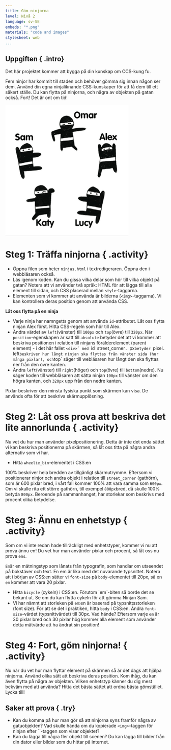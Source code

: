 ```yaml
---
title: Göm ninjorna
level: Nivå 2
language: sv-SE
embeds: "*.png"
materials: "code and images"
stylesheet: web
...
```


## Uppgiften { .intro}

Det här projektet kommer att bygga på din kunskap om CCS-kung fu.

Fem ninjor har kommit till staden och behöver gömma sig innan någon ser dem. Använd din egna ninjaliknande CSS-kunskaper för att få dem till ett säkert ställe. Du kan flytta på ninjorna, och några av objekten på gatan också. Fort! Det är ont om tid!

![screenshot](ninjas.png)

# Steg 1: Träffa ninjorna { .activity}

+ Öppna filen som heter `ninjas.html` i textredigeraren. Öppna den i webbläsaren också.
+ Läs igenom koden. Kan du gissa vilka delar som hör till vilka objekt på gatan? Notera att vi använder två språk: HTML för att lägga till alla element till sidan, och CSS placerad mellan `style`-taggarna. 
+ Elementen som vi kommer att använda är bilderna (`<img>`-taggarna). Vi kan kontrollera deras position genom att använda CSS.


**Låt oss flytta på en ninja**

+ Varje ninja har namngetts genom att använda `id`-attributet. Låt oss flytta ninjan Alex först. Hitta CSS-regeln som hör till Alex. 
+ Ändra värdet av `left`(vänster) till `100px` och `top`(övre) till `320px`. När `position`-egenskapen är satt till `absolute` betyder det att vi kommer att beskriva positionen i relation till ninjans förälderelement (parent element) - i det här fallet `<div>´ med `id` `street_corner`. `px`betyder `pixel`. `left` beskriver hur långt ninjan ska flyttas från vänster sida (hur många pixlar), och `top` säger till webläsaren hur långt den ska flyttas ner från den övre kanten. 
+ Ändra `left`(vänster) till `right`(höger) och `top`(övre) till `bottom`(nedre). Nu säger koden till webbläsaren att sätta ninjan `100px` till vänster om den högra kanten, och `320px` upp från den nedre kanten. 


Pixlar beskriver den minsta fysiska punkt som skärmen kan visa. De används ofta för att beskriva skärmupplösning.

# Steg 2: Låt oss prova att beskriva det lite annorlunda { .activity}

Nu vet du hur man använder pixelpositionering. Detta är inte det enda sättet vi kan beskriva positionerna på skärmen, så låt oss titta på några andra alternativ som vi har. 

+ Hitta `wheelie_bin`-elementet i CSS:en


100% beskriver hela bredden av tillgänligt skärmutrymme. Eftersom vi positionerar ninjor och andra objekt i relation till `street_corner` (gathörn), som är 600 pixlar bred, i vårt fall kommer 100% att vara samma som `600px`. Om vi skulle rita ett större gathörn, till exempel `800px`bred, då skulle 100% betyda `800px`. Beroende på sammanhanget, har storlekar som beskrivs med procent olika betydelse. 


# Steg 3:  Ännu en enhetstyp { .activity}

Som om vi inte redan hade tillräckligt med enhetstyper, kommer vi nu att prova ännu en! Du vet hur man använder pixlar och procent, så låt oss nu prova `ems`.

`Em`är en mätningstyp som lånats från typografin, som handlar om utseendet på bokstäver och text. En em är lika med det nuvarande typsnittet. Notera att i början av CSS:en sätter vi `font-size` på `body`-elementet till 20px, så en `em` kommer att vara 20 pixlar. 

+ Hitta `bicycle` (cykeln) i CSS:en. Förutom `em´-biten så borde det se bekant ut. Se om du kan flytta cykeln för att gömma Ninjan Sam. 
+ Vi har nämnt att storleken på `em`:en är baserad på typsnittsstorleken (font size). För att se det i praktiken, hitta `body` i CSS:en. Ändra `font-size`-värdet (typsnittvärdet) till 30px. Vad hände? Eftersom varje `em` är 30 pixlar bred och 30 pixlar hög kommer alla element som använder detta mätvärde att ha ändrat sin position!

# Steg 4: Fort, göm ninjorna!  { .activity}

Nu när du vet hur man flyttar element på skärmen så är det dags att hjälpa ninjorna. Använd olika sätt att beskriva deras position. Kom ihåg, du kan även flytta på några av objekten. Vilken enhetstyp känner du dig mest bekväm med att använda? Hitta det bästa sättet att ordna bästa gömstället. Lycka till!

## Saker att prova { .try}

+ Kan du komma på hur man gör så att ninjorna syns framför några av gatuobjekten? Vad skulle hända om du kopierade `<img>`-taggen för ninjan efter `<img>´-taggen som visar objektet?
+ Kan du lägga till några fler objekt till scenen? Du kan lägga till bilder från din dator eller bilder som du hittar på internet.

